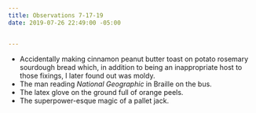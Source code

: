 ```yaml
---
title: Observations 7-17-19
date: 2019-07-26 22:49:00 -05:00


---
```


- Accidentally making cinnamon peanut butter toast on potato rosemary sourdough bread which, in addition to being an inappropriate host to those fixings, I later found out was moldy.
- The man reading *National Geographic* in Braille on the bus.
- The latex glove on the ground full of orange peels.
- The superpower-esque magic of a pallet jack.